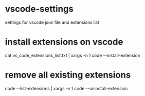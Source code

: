 # vscode-settings
settings for vscode json file and extensions list 

# install extensions on vscode 
cat vs_code_extensions_list.txt | xargs -n 1 code --install-extension

# remove all existing extensions
code --list-extensions | xargs -n 1 code --uninstall-extension
